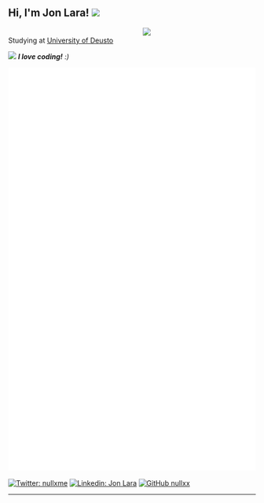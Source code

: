<h2> Hi, I'm Jon Lara! <img src="https://media.giphy.com/media/mGcNjsfWAjY5AEZNw6/giphy.gif" width="50"></h2>
<img align='right' src="https://i.ibb.co/82Hqm5C/IMG-0180.jpg" width="230">
</br>Studying at <a href="https://deusto.es">University of Deusto</a>
</em></p>

<img src="https://media3.giphy.com/media/USV0ym3bVWQJJmNu3N/giphy.gif" width="60"> <em><b>I love coding!</b> :)</em>

![Metrics](github-metrics.svg)

[![Twitter: nullxme](https://img.shields.io/twitter/follow/nullxme?style=social)](https://twitter.com/nullxme)
[![Linkedin: Jon Lara](https://img.shields.io/badge/-Jon%20Lara-blue?style=flat-square&logo=Linkedin&logoColor=white&link=https://www.linkedin.com/in/jon-lara-trigo-965ab898/)](https://www.linkedin.com/in/jon-lara-trigo-965ab898/)
[![GitHub nullxx](https://img.shields.io/github/followers/nullxx?label=follow&style=social)](https://github.com/nullxx)

---


